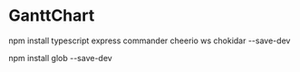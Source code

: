 # GanttChart

npm install typescript express commander cheerio ws chokidar --save-dev


npm install glob --save-dev